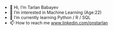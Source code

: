 - 👋 Hi, I’m Tarlan Babayev
- 👀 I’m interested in Machine Learning (Age:22)
- 🌱 I’m currently learning Python / R / SQL
- 📫 How to reach me www.linkedin.com/onstarlan

<!---
onstarlan/onstarlan is a ✨ special ✨ repository because its `README.md` (this file) appears on your GitHub profile.
You can click the Preview link to take a look at your changes.
--->
